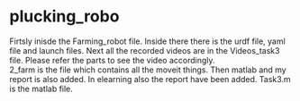 # plucking_robo

Firtsly inisde the Farming_robot file. Inside there there is the urdf file, yaml file and launch files.
Next all the recorded videos are in the Videos_task3 file. Please refer the parts to see the video accordingly.  
2_farm is the file which contains all the moveit things.
Then matlab and my report is also added. In elearning also the report have been added.
Task3.m is the matlab file. 
